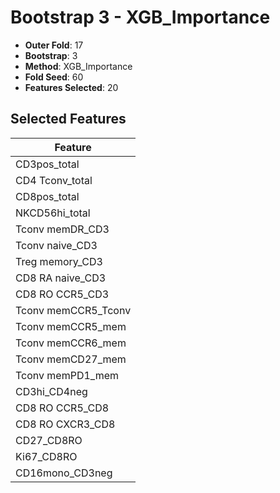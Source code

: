 # Bootstrap 3 - XGB_Importance

- **Outer Fold**: 17
- **Bootstrap**: 3
- **Method**: XGB_Importance
- **Fold Seed**: 60
- **Features Selected**: 20

## Selected Features

| Feature |
|---------|
| CD3pos_total |
| CD4 Tconv_total |
| CD8pos_total |
| NKCD56hi_total |
| Tconv memDR_CD3 |
| Tconv naive_CD3 |
| Treg memory_CD3 |
| CD8 RA naive_CD3 |
| CD8 RO CCR5_CD3 |
| Tconv memCCR5_Tconv |
| Tconv memCCR5_mem |
| Tconv memCCR6_mem |
| Tconv memCD27_mem |
| Tconv memPD1_mem |
| CD3hi_CD4neg |
| CD8 RO CCR5_CD8 |
| CD8 RO CXCR3_CD8 |
| CD27_CD8RO |
| Ki67_CD8RO |
| CD16mono_CD3neg |
